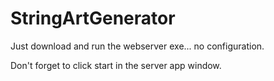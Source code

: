 # StringArtGenerator

Just download and run the webserver exe... no configuration. 

Don't forget to click start in the server app window.
